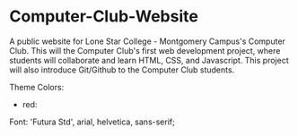 # Computer-Club-Website
A public website for Lone Star College - Montgomery Campus's Computer Club. This will the Computer Club's first web development project, where students will collaborate and learn HTML, CSS, and Javascript. This project will also introduce Git/Github to the Computer Club students.

Theme Colors: 
- red: 

Font: 'Futura Std', arial, helvetica, sans-serif;
